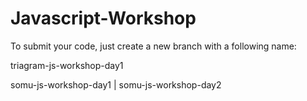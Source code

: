 # Javascript-Workshop

To submit your code, just create a new branch with a following name: 

triagram-js-workshop-day1

somu-js-workshop-day1 | somu-js-workshop-day2
